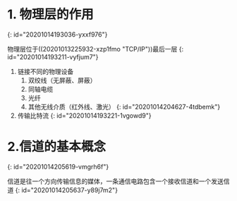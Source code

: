 # 1. 物理层的作用
{: id="20201014193036-yxxf976"}

物理层位于((20201013225932-xzp1fmo "TCP/IP"))最后一层
{: id="20201014193211-vyfjum7"}

1. 链接不同的物理设备
   1. 双绞线（无屏蔽、屏蔽）
   2. 同轴电缆
   3. 光纤
   4. 其他无线介质（红外线、激光）
   {: id="20201014204627-4tdbemk"}
2. 传输比特流
{: id="20201014193221-1vgowd9"}

# 2.信道的基本概念
{: id="20201014205619-vmgrh6f"}

信道是往一个方向传输信息的媒体，一条通信电路包含一个接收信道和一个发送信道
{: id="20201014205637-y89j7m2"}
